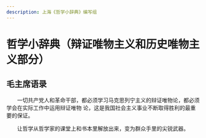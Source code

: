 ```yaml
---
description: 上海《哲学小辞典》编写组
---
```


# 哲学小辞典（辩证唯物主义和历史唯物主义部分）

## 毛主席语录

　　一切共产党人和革命干部，都必须学习马克思列宁主义的辩证唯物论，都必须学会在实际工作中运用辩证唯物 论，这是我国社会主义事业不断取得胜利的最重要的保证。

　　让哲学从哲学家的课堂上和书本里解放出来，变为群众手里的尖锐武器。
